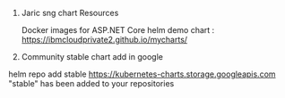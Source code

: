 1. Jaric sng chart
Resources

    Docker images for ASP.NET Core
    helm demo chart : https://ibmcloudprivate2.github.io/mycharts/

2. Community stable chart add in google

helm repo add stable https://kubernetes-charts.storage.googleapis.com
"stable" has been added to your repositories
